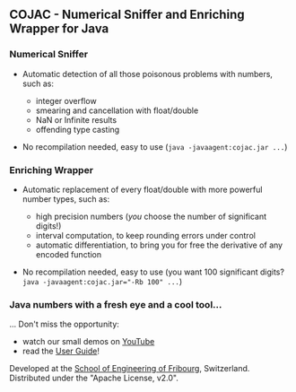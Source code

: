 ## COJAC - Numerical Sniffer and Enriching Wrapper for Java

### Numerical Sniffer

- Automatic detection of all those poisonous problems with numbers, such as: 
  - integer overflow
  - smearing and cancellation with float/double
  - NaN or Infinite results
  - offending type casting

- No recompilation needed, easy to use (`java -javaagent:cojac.jar ...`)

### Enriching Wrapper

- Automatic replacement of every float/double with more powerful number types, such as:
  - high precision numbers (*you* choose the number of significant digits!)
  - interval computation, to keep rounding errors under control
  - automatic differentiation, to bring you for free the derivative of any encoded function
  
- No recompilation needed, easy to use (you want 100 significant digits? `java -javaagent:cojac.jar="-Rb 100" ...`)


### Java numbers with a fresh eye and a cool tool...

... Don't miss the opportunity: 
- watch our small demos on [YouTube](https://www.youtube.com/channel/UC7_QBUBV9slZ5SbS9bhOVWA/videos)
- read the [User Guide](https://github.com/Cojac/Cojac/wiki)!

Developed at the [School of Engineering of Fribourg](www.heia-fr.ch), 
Switzerland.
Distributed under the "Apache License, v2.0".
